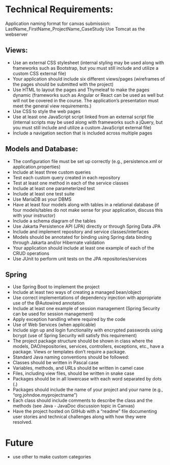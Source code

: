# Technical Requirements:

Application naming format for canvas submission: LastName_FirstName_ProjectName_CaseStudy
Use Tomcat as the webserver
## Views:
- Use an external CSS stylesheet (internal styling may be used along with frameworks such as Bootstrap, but you must still include and utilize a custom CSS external file)
- Your application should include six different views/pages (wireframes of the pages should be submitted with the project)
- Use HTML to layout the pages and Thymeleaf to make the pages dynamic (frameworks such as Angular or React can be used as well but will not be covered in the course. The application’s presentation must meet the general view requirements.)
- Use CSS to style the web pages
- Use at least one JavaScript script linked from an external script file (internal scripts may be used along with frameworks such a jQuery, but you must still include and utilize a custom JavaScript external file)
- Include a navigation section that is included across multiple pages
## Models and Database:
- The configuration file must be set up correctly (e.g., persistence.xml or application.properties)
- Include at least three custom queries
- Test each custom query created in each repository
- Test at least one method in each of the service classes
- Include at least one parameterized test
- Include at least one test suite
- Use MariaDB as your DBMS
- Have at least four models along with tables in a relational database (if four models/tables do not make sense for your application, discuss this with your instructor)
- Include a schema diagram of the tables
- Use Jakarta Persistence API (JPA) directly or through Spring Data JPA
- Include and implement repository and service classes/interfaces
- Models should be annotated for binding using Spring data binding through Jakarta and/or Hibernate validation
- Your application should include at least one example of each of the CRUD operations
- Use JUnit to perform unit tests on the JPA repositories/services
## Spring
- Use Spring Boot to implement the project
- Include at least two ways of creating a managed bean/object
- Use correct implementations of dependency injection with appropriate use of the @Autowired annotation
- Include at least one example of session management (Spring Security can be used for session management)
- Apply exception handling where required by the code
- Use of Web Services (when applicable)
- Include sign up and login functionality with encrypted passwords using bcrypt (use of Spring Security will satisfy this requirement)
- The project package structure should be shown in class where the models, DAO/repositories, services, controllers, exceptions, etc., have a package. Views or templates don’t require a package.
- Standard Java naming conventions should be followed:
- Classes should be written in Pascal case
- Variables, methods, and URLs should be written in camel case
- Files, including view files, should be written in snake case
- Packages should be in all lowercase with each word separated by dots (.)
- Packages should include the name of your project and your name (e.g., “org.johndoe.myprojectname”)
- Each class should include comments to describe the class and the methods (see Java - JavaDoc discussion topic in Canvas)
- Have the project hosted on GitHub with a “readme” file documenting user stories and technical challenges along with how they were resolved.


# Future
- use other to make custom categories
